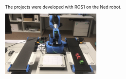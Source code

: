 The projects were developed with ROS1 on the Ned robot.  


<img src="images/Conveyor_Belts.jpeg" alt="Logo" width="300" height="200">
